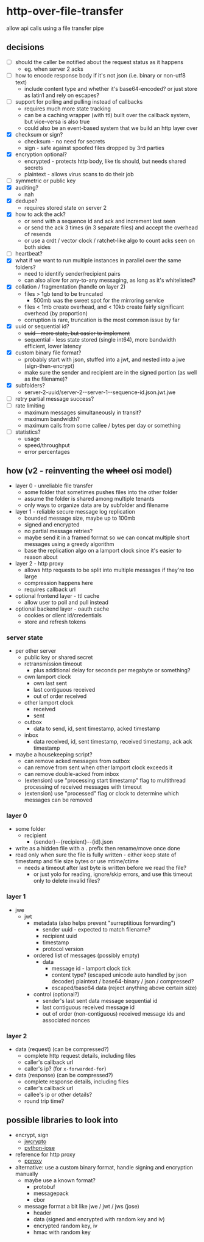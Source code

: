 # http-over-file-transfer

allow api calls using a file transfer pipe

## decisions

* [ ] should the caller be notified about the request status as it happens
  * eg. when server 2 acks
* [ ] how to encode response body if it's not json (i.e. binary or non-utf8 text)
  * include content type and whether it's base64-encoded? or just store as latin1 and rely on escapes?
* [ ] support for polling and pulling instead of callbacks
  * requires much more state tracking
  * can be a caching wrapper (with ttl) built over the callback system, but vice-versa is also true
  * could also be an event-based system that we build an http layer over
* [x] checksum or sign?
  * checksum - no need for secrets
  * sign - safe against spoofed files dropped by 3rd parties
* [x] encryption optional?
  * encrypted - protects http body, like tls should, but needs shared secrets
  * plaintext - allows virus scans to do their job
* [ ] symmetric or public key
* [x] auditing?
  * nah
* [x] dedupe?
  * requires stored state on server 2
* [x] how to ack the ack?
  * or send with a sequence id and ack and increment last seen
  * or send the ack 3 times (in 3 separate files) and accept the overhead of resends
  * or use a crdt / vector clock / ratchet-like algo to count acks seen on both sides
* [ ] heartbeat?
* [x] what if we want to run multiple instances in parallel over the same folders?
  * need to identify sender/recipient pairs
  * can also allow for any-to-any messaging, as long as it's whitelisted?
* [x] collation / fragmentation (handle on layer 2)
  * files > 1gb tend to be truncated
    * 500mb was the sweet spot for the mirroring service
  * files < 1mb create overhead, and < 10kb create fairly significant overhead (by proportion)
  * corruption is rare, truncation is the most common issue by far
* [x] uuid or sequential id?
  * ~~uuid - more state, but easier to implement~~
  * sequential - less state stored (single int64), more bandwidth efficient, lower latency
* [x] custom binary file format?
  * probably start with json, stuffed into a jwt, and nested into a jwe (sign-then-encrypt)
  * make sure the sender and recipient are in the signed portion (as well as the filename)?
* [x] subfolders?
  * server-2-uuid/server-2--server-1--sequence-id.json.jwt.jwe
* [ ] retry partial message success?
* [ ] rate limiting
  * maximum messages simultaneously in transit?
  * maximum bandwidth?
  * maximum calls from some callee / bytes per day or something
* [ ] statistics?
  * usage
  * speed/throughput
  * error percentages

## how (v2 - reinventing the ~~wheel~~ osi model)

* layer 0 - unreliable file transfer
  * some folder that sometimes pushes files into the other folder
  * assume the folder is shared among multiple tenants
  * only ways to organize data are by subfolder and filename
* layer 1 - reliable secure message log replication
  * bounded message size, maybe up to 100mb
  * signed and encrypted
  * no partial message retries?
  * maybe send it in a framed format so we can concat multiple short messages using a greedy algorithm
  * base the replication algo on a lamport clock since it's easier to reason about
* layer 2 - http proxy
  * allows http requests to be split into multiple messages if they're too large
  * compression happens here
  * requires callback url
* optional frontend layer - ttl cache
  * allow user to poll and pull instead
* optional backend layer - oauth cache
  * cookies or client id/credentials
  * store and refresh tokens

### server state

* per other server
  * public key or shared secret
  * retransmission timeout
    * plus additional delay for seconds per megabyte or something?
  * own lamport clock
    * own last sent
    * last contiguous received
    * out of order received
  * other lamport clock
    * received
    * sent
  * outbox
    * data to send, id, sent timestamp, acked timestamp
  * inbox
    * data received, id, sent timestamp, received timestamp, ack ack timestamp
* maybe a housekeeping script?
  * can remove acked messages from outbox
  * can remove from sent when other lamport clock exceeds it
  * can remove double-acked from inbox
  * (extension) use "processing start timestamp" flag to multithread processing of received messages with timeout
  * (extension) use "processed" flag or clock to determine which messages can be removed

### layer 0

* some folder
  * recipient
    * {sender}--{recipient}--{id}.json
* write as a hidden file with a . prefix then rename/move once done
* read only when sure the file is fully written - either keep state of timestamp and file size bytes or use mtime/ctime
  * needs a timeout after last byte is written before we read the file?
    * or just yolo for reading, ignore/skip errors, and use this timeout only to delete invalid files?

### layer 1

* jwe
  * jwt
    * metadata (also helps prevent "surreptitious forwarding")
      * sender uuid - expected to match filename?
      * recipient uuid
      * timestamp
      * protocol version
    * ordered list of messages (possibly empty)
      * data
        * message id - lamport clock tick
        * content type? (escaped unicode auto handled by json decoder) plaintext / base64-binary / json / compressed?
        * escaped/base64 data (reject anything above certain size)
    * control (optional?)
      * sender's last sent data message sequential id
      * last contiguous received message id
      * out of order (non-contiguous) received message ids and associated nonces

### layer 2

* data (request) (can be compressed?)
  * complete http request details, including files
  * caller's callback url
  * caller's ip? (for `x-forwarded-for`)
* data (response) (can be compressed?)
  * complete response details, including files
  * caller's callback url
  * callee's ip or other details?
  * round trip time?

## possible libraries to look into

* encrypt, sign
  * [jwcrypto](https://pypi.org/project/jwcrypto/)
  * [python-jose](https://pypi.org/project/python-jose/)
* reference for http proxy
  * [pproxy](https://pypi.org/project/pproxy/)
* alternative: use a custom binary format, handle signing and encryption manually
  * maybe use a known format?
    * protobuf
    * messagepack
    * cbor
  * message format a bit like jwe / jwt / jws (jose)
    * header
    * data (signed and encrypted with random key and iv)
    * encrypted random key, iv
    * hmac with random key